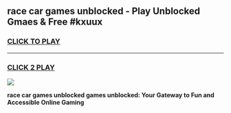 
## race car games unblocked - Play Unblocked Gmaes & Free #kxuux
<h3>
<a href="https://premium.freeplayer.one?title=race_car_games_unblocked&ref=03M">CLICK TO PLAY</a></h3>
<hr>

<h3>
<a href="https://premium.freeplayer.one?title=race_car_games_unblocked&ref=03M">CLICK 2 PLAY</a>
  
</h3>

<a href="https://premium.freeplayer.one?title=race_car_games_unblocked&ref=03M"><img src="https://clearcache.store/games.png"></a>


**race car games unblocked games unblocked: Your Gateway to Fun and Accessible Online Gaming**
